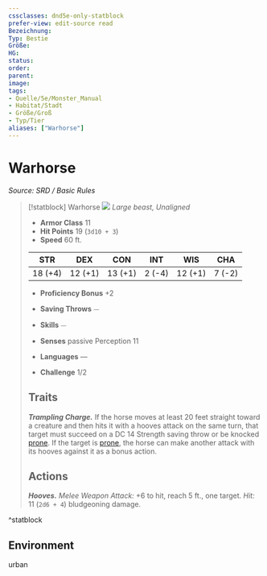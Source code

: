 ```yaml
---
cssclasses: dnd5e-only-statblock
prefer-view: edit-source read
Bezeichnung: 
Typ: Bestie
Größe: 
HG: 
status:
order:
parent:
image: 
tags:
- Quelle/5e/Monster_Manual
- Habitat/Stadt
- Größe/Groß
- Typ/Tier
aliases: ["Warhorse"]
---
```

# Warhorse
*Source: SRD / Basic Rules*  

> [!statblock] Warhorse
> ![](compendium/bestiary/beast/token/warhorse.png#token)
> *Large beast, Unaligned*
> 
> - **Armor Class** 11 
> - **Hit Points** 19 (`3d10 + 3`)
> - **Speed** 60 ft.
> 
> |STR|DEX|CON|INT|WIS|CHA|
> |:---:|:---:|:---:|:---:|:---:|:---:|
> |18 (+4)|12 (+1)|13 (+1)| 2 (-4)|12 (+1)| 7 (-2)|
> 
> - **Proficiency Bonus** +2
> - **Saving Throws** ⏤
> - **Skills** ⏤
> - **Senses** passive Perception 11
> 
> - **Languages** —
> - **Challenge** 1/2
> 
> ## Traits
> 
> ***Trampling Charge.*** If the horse moves at least 20 feet straight toward a creature and then hits it with a hooves attack on the same turn, that target must succeed on a DC 14 Strength saving throw or be knocked [prone](rules/conditions.md#prone). If the target is [prone](rules/conditions.md#prone), the horse can make another attack with its hooves against it as a bonus action.
> 
> ## Actions
> 
> ***Hooves.*** *Melee Weapon Attack:* +6 to hit, reach 5 ft., one target. *Hit:* 11 (`2d6 + 4`) bludgeoning damage.

^statblock

## Environment

urban